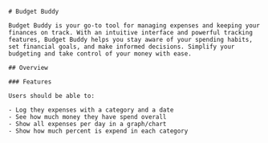     # Budget Buddy

    Budget Buddy is your go-to tool for managing expenses and keeping your finances on track. With an intuitive interface and powerful tracking features, Budget Buddy helps you stay aware of your spending habits, set financial goals, and make informed decisions. Simplify your budgeting and take control of your money with ease.

    ## Overview

    ### Features

    Users should be able to:

    - Log they expenses with a category and a date
    - See how much money they have spend overall
    - Show all expenses per day in a graph/chart
    - Show how much percent is expend in each category
